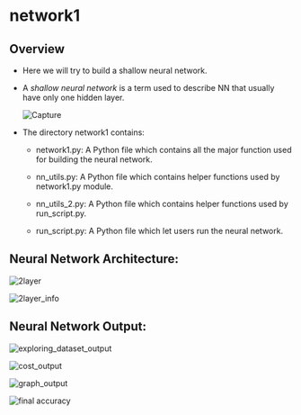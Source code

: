 # network1

## Overview

* Here we will try to build a shallow neural network.

* A *shallow neural network* is a term used to describe NN that usually have only one hidden layer.

  ![Capture](https://user-images.githubusercontent.com/33928040/74258590-9906bc80-4d1c-11ea-8198-1b7ea6db7865.PNG)

* The directory network1 contains:
  
  * network1.py: A Python file which contains all the major function used for building the neural network.
  
  * nn_utils.py: A Python file which contains helper functions used by network1.py module.
  
  * nn_utils_2.py: A Python file which contains helper functions used by run_script.py.
  
  * run_script.py: A Python file which let users run the neural network.
  
## Neural Network Architecture:

  ![2layer](https://user-images.githubusercontent.com/33928040/74259503-ff400f00-4d1d-11ea-96cf-9b0829babff9.PNG)
 
  ![2layer_info](https://user-images.githubusercontent.com/33928040/74259643-3ca49c80-4d1e-11ea-84ec-0fbc572a9ffe.PNG)

## Neural Network Output:
  
  ![exploring_dataset_output](https://user-images.githubusercontent.com/33928040/74259869-9c9b4300-4d1e-11ea-838a-2d89ec02a66d.PNG)
  
  ![cost_output](https://user-images.githubusercontent.com/33928040/74259899-a624ab00-4d1e-11ea-9673-1e2d5565d6ce.PNG)
  
  ![graph_output](https://user-images.githubusercontent.com/33928040/74259958-bf2d5c00-4d1e-11ea-9e16-500af85659cc.PNG)
  
  ![final accuracy](https://user-images.githubusercontent.com/33928040/74259926-b177d680-4d1e-11ea-8da3-90d5b1456441.PNG)
